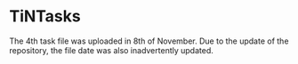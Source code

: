 # TiNTasks
The 4th task file was uploaded in 8th of November.
Due to the update of the repository, the file date was also inadvertently updated.
